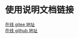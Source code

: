# 使用说明文档链接

[在线 gitee 地址](http://fanlichuan.gitee.io/produce/flex-layout/index.html)  
[在线 github 地址](https://1583187609.github.io/produce/flex-layout/index.html)
